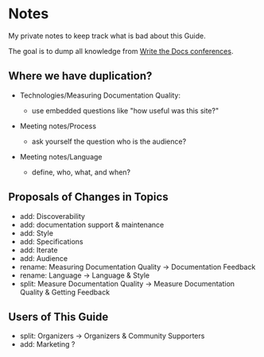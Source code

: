 Notes
=====

My private notes to keep track what is bad about this Guide.

The goal is to dump all knowledge from [Write the Docs
conferences](http://conf.writethedocs.org/).

Where we have duplication?
--------------------------

- Technologies/Measuring Documentation Quality:
    + use embedded questions like "how useful was this site?"

- Meeting notes/Process
    + ask yourself the question who is the audience? 

- Meeting notes/Language
    + define, who, what, and when?

Proposals of Changes in Topics
------------------------------

- add: Discoverability
- add: documentation support & maintenance
- add: Style
- add: Specifications
- add: Iterate
- add: Audience
- rename: Measuring Documentation Quality -> Documentation Feedback
- rename: Language -> Language & Style
- split: Measure Documentation Quality -> Measure Documentation Quality &
  Getting Feedback

Users of This Guide
-------------------

- split: Organizers -> Organizers & Community Supporters
- add: Marketing ?

